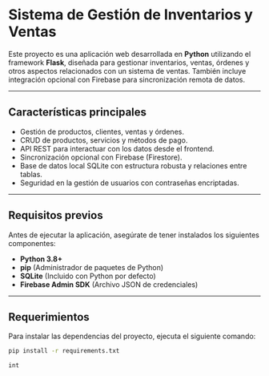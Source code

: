 # Sistema de Gestión de Inventarios y Ventas

Este proyecto es una aplicación web desarrollada en **Python** utilizando el framework **Flask**, diseñada para gestionar inventarios, ventas, órdenes y otros aspectos relacionados con un sistema de ventas. También incluye integración opcional con Firebase para sincronización remota de datos.

---

## **Características principales**
- Gestión de productos, clientes, ventas y órdenes.
- CRUD de productos, servicios y métodos de pago.
- API REST para interactuar con los datos desde el frontend.
- Sincronización opcional con Firebase (Firestore).
- Base de datos local SQLite con estructura robusta y relaciones entre tablas.
- Seguridad en la gestión de usuarios con contraseñas encriptadas.

---

## **Requisitos previos**
Antes de ejecutar la aplicación, asegúrate de tener instalados los siguientes componentes:

- **Python 3.8+**
- **pip** (Administrador de paquetes de Python)
- **SQLite** (Incluido con Python por defecto)
- **Firebase Admin SDK** (Archivo JSON de credenciales)

---
## Requerimientos
Para instalar las dependencias del proyecto, ejecuta el siguiente comando:

```bash
pip install -r requirements.txt

int
